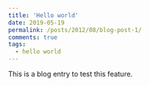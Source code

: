 ```yaml
---
title: 'Hello world'
date: 2019-05-19
permalink: /posts/2012/08/blog-post-1/
comments: true
tags:
  - hello world
---
```




This is a blog entry to test this feature.
